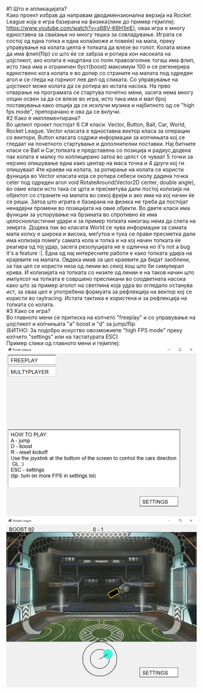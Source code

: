 #1 Што е апликацијата?
<br/>
Како проект избрав да направам дводимензионална верзија на Rocket League која е игра базирана на физика(линк до пример гејмплеј: https://www.youtube.com/watch?v=s68V-K6H1mE), оваа игра е многу едноставна за сваќање но многу тешка за совладување. Играта се состој од една топка и една кола(може и повеќе) на мапа, преку управување на колата целта е топката да влезе во голот. Колата може да има флип(flip) со што ќе се забрза и ротира кон насоката на џојстикот, ако колата е нацртана со полн правоаголник тогаш има флип, исто така има и ограничен буст(boost) максимум 100 и се регенерира единствено кога колата е во допир со страните на мапата под одреден агол и се гледа на горниот лев дел од сликата. Со управување на џојстикот може колата да се ротира во истата насока. На прво отварање на програмата се стартува почетно мени, засега нема многу опции освен за да се влезе во игра, исто така има и мал број поставувања како опција да се исклучи музика и најбитното од се "high fps mode", препорачано е ова да се вклучи.
<br/>
#2 Како е имплементирана?
<br/>
Во целиот проект постојат 6 C# класи: Vector, Button, Ball, Car, World, Rocket League. Vector класата е едноставна вектор класа за операции со вектори, Button класата содржи информации за копчињата кој се гледаат на почетното стартување и дополнителни поставки. Нај битните класи се Ball и Car,топката е представена со позиција и радиус,додека пак колата е малку по коплицирано затоа во целст се чуваат 5 точки за нејсино опишување една како центар на маса точка и 4 други кој ги опишуваат 4те краеви на колата, за ротирање на колата се користи функција во Vector класата која се ротира себеси околу дадена точка ceter под одреден агол void RotateAround(Vector2D center, double angle), во овие класи исто така се црта и пресметува дали постој колизија на објектот со страните на мапата во секој фрејм и ако има на кој начин ќе се реши. Затоа што играта е базирана на физика не треба да постојат ненадејни промени во позицијата на овие објекти. Во двете класи има функции за успорување на брзината во спротивно ќе има целосноеластични удари и за пример топката никогаш нема да слета на земјата. Додека пак во класата World се чува информации за самата мапа колку е широка и висока, меѓутоа и тука се прави пресметка дали има колизија помеѓу самата кола и топка и на кој начин топката ќе реагира од тој удар, засега резолуцијата не е одлична но it's not a bug it's a feature :|. Една од нај интересните работи е како топката удира на крајевите на мапата. Овдека имав за цел краевите да бидат заоблени, за таа цел се користи низа од линии во секој ќош што би симулирал крива. И колизијата на топката со низите од линии е на таков начин што импулсот на топката e совршено пресликани во соодветната насока како што за пример аголот на светлина која удра во огледало останува ист, за оваа цел е употребена формуата за рефлекција на вектор кој се користи во raytracing. Истата тактика е користена и за рефлекција на топката со колата.
<br/>
#3 Како се игрa?
<br/>
Во главното мени се притиска на копчето "freeplay" и со управување на џојстикот и копчињата "a" boost и "d" за jump/flip
<br/>
(БИТНO: За подобро искуство овозможиете "high FPS mode" преку копчето "settings" или на тастатурата ESC)
<br/>
Пример слики од главното мени и гејмплеј:
![A](https://github.com/Baze-cmd/Rocket-League/blob/master/main%20menu.png)
![A](https://github.com/Baze-cmd/Rocket-League/blob/master/ingame.png)
